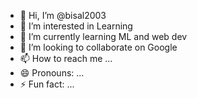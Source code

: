 - 👋 Hi, I’m @bisal2003
- 👀 I’m interested in Learning
- 🌱 I’m currently learning ML and web dev
- 💞️ I’m looking to collaborate on Google
- 📫 How to reach me ...
- 😄 Pronouns: ...
- ⚡ Fun fact: ...

<!---
bisal2003/bisal2003 is a ✨ special ✨ repository because its `README.md` (this file) appears on your GitHub profile.
You can click the Preview link to take a look at your changes.
--->
